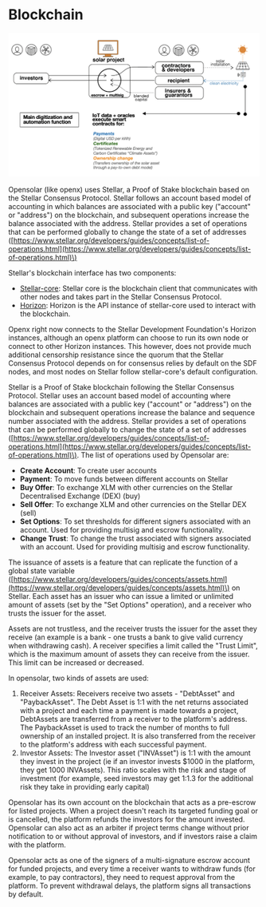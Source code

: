 # Blockchain

![High level blockchain workflow](../../.gitbook/assets/screenshot-2020-04-24-at-2.50.45-pm.png)

Opensolar \(like openx\) uses Stellar, a Proof of Stake blockchain based on the Stellar Consensus Protocol. Stellar follows an account based model of accounting in which balances are associated with a public key \("account" or "address"\) on the blockchain, and subsequent operations increase the balance associated with the address. Stellar provides a set of operations that can be performed globally to change the state of a set of addresses \([https://www.stellar.org/developers/guides/concepts/list-of-operations.html](https://www.stellar.org/developers/guides/concepts/list-of-operations.html)\)

Stellar's blockchain interface has two components:

* [Stellar-core](https://github.com/stellar/stellar-core): Stellar core is the blockchain client that communicates with other nodes and takes part in the Stellar Consensus Protocol.
* [Horizon](https://godoc.org/github.com/stellar/go/clients/horizon): Horizon is the API instance of stellar-core used to interact with the blockchain.

Openx right now connects to the Stellar Development Foundation's Horizon instances, although an openx platform can choose to run its own node or connect to other Horizon instances. This however, does not provide much additional censorship resistance since the quorum that the Stellar Consensus Protocol depends on for consensus relies by default on the SDF nodes, and most nodes on Stellar follow stellar-core's default configuration.

Stellar is a Proof of Stake blockchain following the Stellar Consensus Protocol. Stellar uses an account based model of accounting where balances are associated with a public key \("account" or "address"\) on the blockchain and subsequent operations increase the balance and sequence number associated with the address. Stellar provides a set of operations that can be performed globally to change the state of a set of addresses \([https://www.stellar.org/developers/guides/concepts/list-of-operations.html](https://www.stellar.org/developers/guides/concepts/list-of-operations.html)\). The list of operations used by Opensolar are:

* **Create Account**: To create user accounts
* **Payment**: To move funds between different accounts on Stellar
* **Buy Offer**: To exchange XLM with other currencies on the Stellar Decentralised Exchange \(DEX\) \(buy\)
* **Sell Offer**: To exchange XLM and other currencies on the Stellar DEX \(sell\)
* **Set Options**: To set thresholds for different signers associated with an account. Used for providing multisig and escrow functionality.
* **Change Trust**: To change the trust associated with signers associated with an account. Used for providing multisig and escrow functionality.

The issuance of assets is a feature that can replicate the function of a global state variable \([https://www.stellar.org/developers/guides/concepts/assets.html](https://www.stellar.org/developers/guides/concepts/assets.html)\) on Stellar. Each asset has an issuer who can issue a limited or unlimited amount of assets \(set by the "Set Options" operation\), and a receiver who trusts the issuer for the asset.

Assets are not trustless, and the receiver trusts the issuer for the asset they receive \(an example is a bank - one trusts a bank to give valid currency when withdrawing cash\). A receiver specifies a limit called the "Trust Limit", which is the maximum amount of assets they can receive from the issuer. This limit can be increased or decreased.

In opensolar, two kinds of assets are used:

1. Receiver Assets: Receivers receive two assets - "DebtAsset" and "PaybackAsset". The Debt Asset is 1:1 with the net returns associated with a project and each time a payment is made towards a project, DebtAssets are transferred from a receiver to the platform's address. The PaybackAsset is used to track the number of months to full ownership of an installed project. It is also transferred from the receiver to the platform's address with each successful payment.
2. Investor Assets: The Investor asset \("INVAsset"\) is 1:1 with the amount they invest in the project \(ie if an investor invests $1000 in the platform, they get 1000 INVAssets\). This ratio scales with the risk and stage of investment \(for example, seed investors may get 1:1.3 for the additional risk they take in providing early capital\)

Opensolar has its own account on the blockchain that acts as a pre-escrow for listed projects. When a project doesn't reach its targeted funding goal or is cancelled, the platform refunds the investors for the amount invested. Opensolar can also act as an arbiter if project terms change without prior notification to or without approval of investors, and if investors raise a claim with the platform.

Opensolar acts as one of the signers of a multi-signature escrow account for funded projects, and every time a receiver wants to withdraw funds \(for example, to pay contractors\), they need to request approval from the platform. To prevent withdrawal delays, the platform signs all transactions by default.

